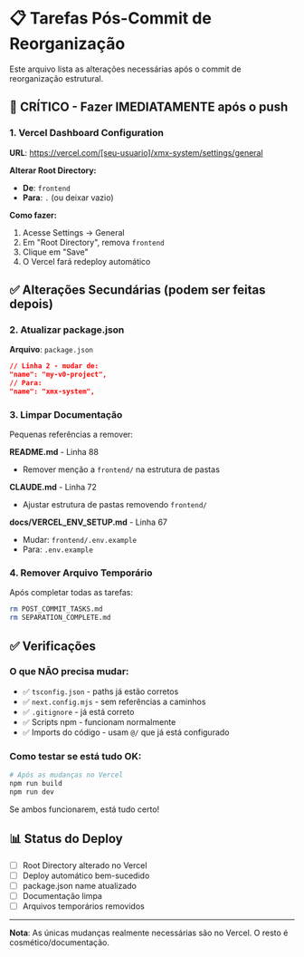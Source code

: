 # 📋 Tarefas Pós-Commit de Reorganização

Este arquivo lista as alterações necessárias após o commit de reorganização estrutural.

## 🚨 CRÍTICO - Fazer IMEDIATAMENTE após o push

### 1. Vercel Dashboard Configuration
**URL**: https://vercel.com/[seu-usuario]/xmx-system/settings/general

**Alterar Root Directory:**
- **De**: `frontend`
- **Para**: `.` (ou deixar vazio)

**Como fazer:**
1. Acesse Settings → General
2. Em "Root Directory", remova `frontend`
3. Clique em "Save"
4. O Vercel fará redeploy automático

## ✅ Alterações Secundárias (podem ser feitas depois)

### 2. Atualizar package.json
**Arquivo**: `package.json`
```json
// Linha 2 - mudar de:
"name": "my-v0-project",
// Para:
"name": "xmx-system",
```

### 3. Limpar Documentação
Pequenas referências a remover:

**README.md** - Linha 88
- Remover menção a `frontend/` na estrutura de pastas

**CLAUDE.md** - Linha 72  
- Ajustar estrutura de pastas removendo `frontend/`

**docs/VERCEL_ENV_SETUP.md** - Linha 67
- Mudar: `frontend/.env.example`
- Para: `.env.example`

### 4. Remover Arquivo Temporário
Após completar todas as tarefas:
```bash
rm POST_COMMIT_TASKS.md
rm SEPARATION_COMPLETE.md
```

## ✅ Verificações

### O que NÃO precisa mudar:
- ✅ `tsconfig.json` - paths já estão corretos
- ✅ `next.config.mjs` - sem referências a caminhos
- ✅ `.gitignore` - já está correto
- ✅ Scripts npm - funcionam normalmente
- ✅ Imports do código - usam `@/` que já está configurado

### Como testar se está tudo OK:
```bash
# Após as mudanças no Vercel
npm run build
npm run dev
```

Se ambos funcionarem, está tudo certo!

## 📊 Status do Deploy

- [ ] Root Directory alterado no Vercel
- [ ] Deploy automático bem-sucedido
- [ ] package.json name atualizado
- [ ] Documentação limpa
- [ ] Arquivos temporários removidos

---

**Nota**: As únicas mudanças realmente necessárias são no Vercel. O resto é cosmético/documentação.